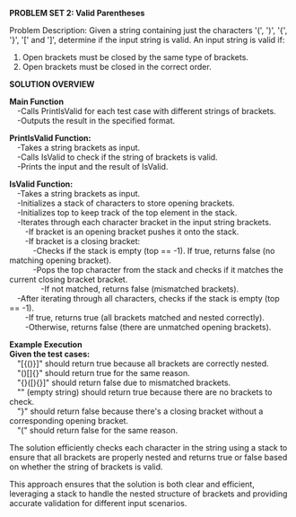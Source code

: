 **PROBLEM SET 2: Valid Parentheses**

Problem Description: Given a string containing just the characters '(', ')', '{', '}', '[' and ']', determine if the input string is valid. An input string is valid if:
1. Open brackets must be closed by the same type of brackets.
2. Open brackets must be closed in the correct order.

**SOLUTION OVERVIEW**

**Main Function**<br />
  &emsp;-Calls PrintIsValid for each test case with different strings of brackets.<br />
  &emsp;-Outputs the result in the specified format.<br />

**PrintIsValid Function:**<br />
  &emsp;-Takes a string brackets as input.<br />
  &emsp;-Calls IsValid to check if the string of brackets is valid.<br />
  &emsp;-Prints the input and the result of IsValid.<br />

**IsValid Function:**<br />
  &emsp;-Takes a string brackets as input.<br />
  &emsp;-Initializes a stack of characters to store opening brackets.<br />
  &emsp;-Initializes top to keep track of the top element in the stack.<br />
  &emsp;-Iterates through each character bracket in the input string brackets.<br />
    &emsp;&emsp;-If bracket is an opening bracket pushes it onto the stack.<br />
    &emsp;&emsp;-If bracket is a closing bracket:<br />
      &emsp;&emsp;&emsp;-Checks if the stack is empty (top == -1). If true, returns false (no matching opening bracket).<br />
      &emsp;&emsp;&emsp;-Pops the top character from the stack and checks if it matches the current closing bracket bracket.<br />
        &emsp;&emsp;&emsp;&emsp;-If not matched, returns false (mismatched brackets).<br />
  &emsp;-After iterating through all characters, checks if the stack is empty (top == -1).<br />
    &emsp;&emsp;-If true, returns true (all brackets matched and nested correctly).<br />
    &emsp;&emsp;-Otherwise, returns false (there are unmatched opening brackets).<br />

**Example Execution**<br />
**Given the test cases:**<br />
&emsp;"[{()}]" should return true because all brackets are correctly nested.<br />
&emsp;"()[]{}" should return true for the same reason.<br />
&emsp;"{}([){}]" should return false due to mismatched brackets.<br />
&emsp;"" (empty string) should return true because there are no brackets to check.<br />
&emsp;"}" should return false because there's a closing bracket without a corresponding opening bracket.<br />
&emsp;"(" should return false for the same reason.<br />

The solution efficiently checks each character in the string using a stack to ensure that all brackets are properly nested and returns true or false based on whether the string of brackets is valid.<br />

This approach ensures that the solution is both clear and efficient, leveraging a stack to handle the nested structure of brackets and providing accurate validation for different input scenarios.<br />
